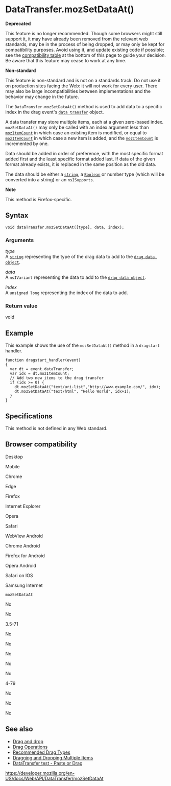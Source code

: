 # DataTransfer.mozSetDataAt()

**Deprecated**

This feature is no longer recommended. Though some browsers might still support it, it may have already been removed from the relevant web standards, may be in the process of being dropped, or may only be kept for compatibility purposes. Avoid using it, and update existing code if possible; see the [compatibility table](#browser_compatibility) at the bottom of this page to guide your decision. Be aware that this feature may cease to work at any time.

**Non-standard**

This feature is non-standard and is not on a standards track. Do not use it on production sites facing the Web: it will not work for every user. There may also be large incompatibilities between implementations and the behavior may change in the future.

The `DataTransfer.mozSetDataAt()` method is used to add data to a specific index in the drag event's [`data transfer`](../datatransfer) object.

A data transfer may store multiple items, each at a given zero-based index. `mozSetDataAt()` may only be called with an index argument less than [`mozItemCount`](mozitemcount) in which case an existing item is modified, or equal to [`mozItemCount`](mozitemcount) in which case a new item is added, and the [`mozItemCount`](mozitemcount) is incremented by one.

Data should be added in order of preference, with the most specific format added first and the least specific format added last. If data of the given format already exists, it is replaced in the same position as the old data.

The data should be either a [`string`](../domstring), a [`Boolean`](https://developer.mozilla.org/en-US/docs/Web/JavaScript/Reference/Global_Objects/Boolean) or number type (which will be converted into a string) or an <span class="page-not-created">`nsISupports`</span>.

**Note**

This method is Firefox-specific.

## Syntax

    void dataTransfer.mozSetDataAt([type], data, index);

### Arguments

_type_  
A [`string`](../domstring) representing the type of the drag data to add to the [`drag data object`](../datatransfer).

_data_  
A <span class="page-not-created">`nsIVariant`</span> representing the data to add to the [`drag data object`](../datatransfer).

_index_  
A `unsigned long` representing the index of the data to add.

### Return value

void

## Example

This example shows the use of the `mozSetDataAt()` method in a `dragstart` handler.

    function dragstart_handler(event)
    {
      var dt = event.dataTransfer;
      var idx = dt.mozItemCount;
      // Add two new items to the drag transfer
      if (idx >= 0) {
        dt.mozSetDataAt("text/uri-list","http://www.example.com/", idx);
        dt.mozSetDataAt("text/html", "Hello World", idx+1);
      }
    }

## Specifications

This method is not defined in any Web standard.

## Browser compatibility

Desktop

Mobile

Chrome

Edge

Firefox

Internet Explorer

Opera

Safari

WebView Android

Chrome Android

Firefox for Android

Opera Android

Safari on IOS

Samsung Internet

`mozSetDataAt`

No

No

3.5-71

No

No

No

No

No

4-79

No

No

No

## See also

- [Drag and drop](../html_drag_and_drop_api)
- [Drag Operations](../html_drag_and_drop_api/drag_operations)
- [Recommended Drag Types](../html_drag_and_drop_api/recommended_drag_types)
- [Dragging and Dropping Multiple Items](../html_drag_and_drop_api/multiple_items)
- [DataTransfer test - Paste or Drag](https://codepen.io/tech_query/pen/MqGgap)

<a href="https://developer.mozilla.org/en-US/docs/Web/API/DataTransfer/mozSetDataAt" class="_attribution-link">https://developer.mozilla.org/en-US/docs/Web/API/DataTransfer/mozSetDataAt</a>
